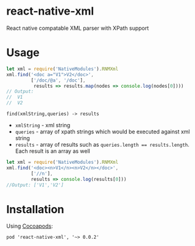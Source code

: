 # react-native-xml
React native compatable XML parser with XPath support

# Usage

```javascript
let xml = require('NativeModules').RNMXml
xml.find('<doc a="V1">V2</doc>', 
         ['/doc/@a', '/doc'], 
          results => results.map(nodes => console.log(nodes[0]))) 
// Output: 
//	V1 
//	V2 
```

`find(xmlString,queries) -> results`

- `xmlString` - xml string
- `queries` - array of xpath strings which would be executed against xml string
- `results` - array of results such as `queries.length == results.length`. Each result is an array as well

```javascript
let xml = require('NativeModules').RNMXml
xml.find('<doc><n>V1</n><n>V2</n></doc>',
		 ['//n'],
		 results => console.log(results[0]))
//Output: ['V1','V2']
``` 		 

# Installation

Using [Cocoapods](http://cocoapods.org): 

`pod 'react-native-xml', '~> 0.0.2' `